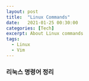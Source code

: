 ```yaml
---
layout: post
title:  "Linux Commands"
date:   2021-01-25 00:30:00
categories: [Tech]
excerpt: About Linux commands
tags:
  - Linux
  - Vim
---
```


### 리눅스 명령어 정리  

